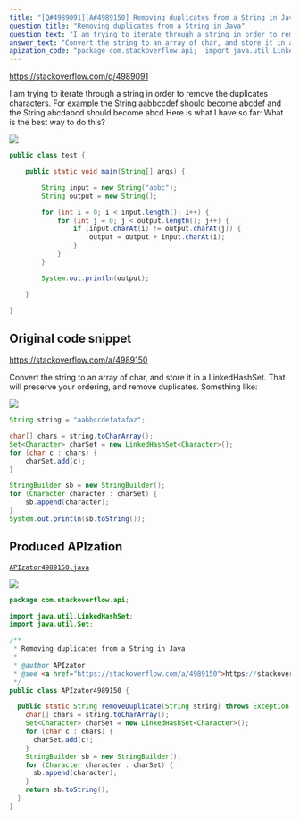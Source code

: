 ```yaml
---
title: "[Q#4989091][A#4989150] Removing duplicates from a String in Java"
question_title: "Removing duplicates from a String in Java"
question_text: "I am trying to iterate through a string in order to remove the duplicates characters. For example the String aabbccdef should become abcdef and the String abcdabcd should become abcd Here is what I have so far: What is the best way to do this?"
answer_text: "Convert the string to an array of char, and store it in a LinkedHashSet.  That will preserve your ordering, and remove duplicates.  Something like:"
apization_code: "package com.stackoverflow.api;  import java.util.LinkedHashSet; import java.util.Set;  /**  * Removing duplicates from a String in Java  *  * @author APIzator  * @see <a href=\"https://stackoverflow.com/a/4989150\">https://stackoverflow.com/a/4989150</a>  */ public class APIzator4989150 {    public static String removeDuplicate(String string) throws Exception {     char[] chars = string.toCharArray();     Set<Character> charSet = new LinkedHashSet<Character>();     for (char c : chars) {       charSet.add(c);     }     StringBuilder sb = new StringBuilder();     for (Character character : charSet) {       sb.append(character);     }     return sb.toString();   } }"
---
```


https://stackoverflow.com/q/4989091

I am trying to iterate through a string in order to remove the duplicates characters.
For example the String aabbccdef should become abcdef
and the String abcdabcd should become abcd
Here is what I have so far:
What is the best way to do this?


<div class="code-logo"><img src="/stackoverflow.png" /></div>

```java
public class test {

    public static void main(String[] args) {

        String input = new String("abbc");
        String output = new String();

        for (int i = 0; i < input.length(); i++) {
            for (int j = 0; j < output.length(); j++) {
                if (input.charAt(i) != output.charAt(j)) {
                    output = output + input.charAt(i);
                }
            }
        }

        System.out.println(output);

    }

}
```


## Original code snippet

https://stackoverflow.com/a/4989150

Convert the string to an array of char, and store it in a LinkedHashSet.  That will preserve your ordering, and remove duplicates.  Something like:

<div class="code-logo"><img src="/stackoverflow.png" /></div>

```java
String string = "aabbccdefatafaz";

char[] chars = string.toCharArray();
Set<Character> charSet = new LinkedHashSet<Character>();
for (char c : chars) {
    charSet.add(c);
}

StringBuilder sb = new StringBuilder();
for (Character character : charSet) {
    sb.append(character);
}
System.out.println(sb.toString());
```

## Produced APIzation

[`APIzator4989150.java`](https://github.com/pasqualesalza/apization/raw/main/data/search/APIzator4989150.java)

<div class="code-logo"><img src="/apizator.png" /></div>

```java
package com.stackoverflow.api;

import java.util.LinkedHashSet;
import java.util.Set;

/**
 * Removing duplicates from a String in Java
 *
 * @author APIzator
 * @see <a href="https://stackoverflow.com/a/4989150">https://stackoverflow.com/a/4989150</a>
 */
public class APIzator4989150 {

  public static String removeDuplicate(String string) throws Exception {
    char[] chars = string.toCharArray();
    Set<Character> charSet = new LinkedHashSet<Character>();
    for (char c : chars) {
      charSet.add(c);
    }
    StringBuilder sb = new StringBuilder();
    for (Character character : charSet) {
      sb.append(character);
    }
    return sb.toString();
  }
}

```